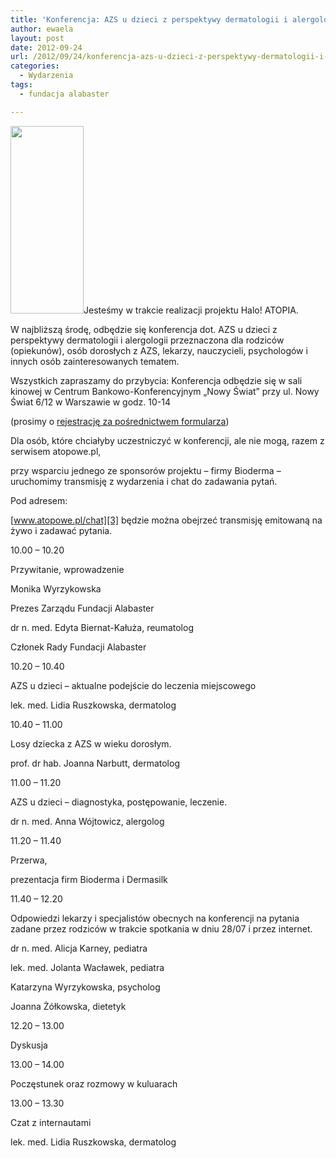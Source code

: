```yaml
---
title: 'Konferencja: AZS u dzieci z perspektywy dermatologii i alergologii'
author: ewaela
layout: post
date: 2012-09-24
url: /2012/09/24/konferencja-azs-u-dzieci-z-perspektywy-dermatologii-i-alergologii/
categories:
  - Wydarzenia
tags:
  - fundacja alabaster

---
```

[<img src="http://blog.atopowe.pl/wp-content/uploads/2012/09/Zaproszenie_26-09_v2-117x300.jpg" alt="" width="117" height="300" class="alignleft size-medium wp-image-2949" />][1]Jesteśmy w trakcie realizacji projektu Halo! ATOPIA.

W najbliższą środę, odbędzie się konferencja dot. AZS u dzieci z perspektywy dermatologii i alergologii przeznaczona dla rodziców (opiekunów), osób dorosłych z AZS, lekarzy, nauczycieli, psychologów i innych osób zainteresowanych tematem.

Wszystkich zapraszamy do przybycia: Konferencja odbędzie się w sali kinowej w Centrum Bankowo-Konferencyjnym &#8222;Nowy Świat&#8221; przy ul. Nowy Świat 6/12 w Warszawie w godz. 10-14

(prosimy o [rejestrację za pośrednictwem formularza][2])

Dla osób, które chciałyby uczestniczyć w konferencji, ale nie mogą, razem z serwisem atopowe.pl,
  
przy wsparciu jednego ze sponsorów projektu &#8211; firmy Bioderma &#8211; uruchomimy transmisję z wydarzenia i chat do zadawania pytań.

Pod adresem:
  
[www.atopowe.pl/chat][3] będzie można obejrzeć transmisję emitowaną na żywo i zadawać pytania. 

<!--more-->


  
10.00 &#8211; 10.20
  
Przywitanie, wprowadzenie

Monika Wyrzykowska
  
Prezes Zarządu Fundacji Alabaster

dr n. med. Edyta Biernat-Kałuża, reumatolog
  
Członek Rady Fundacji Alabaster

10.20 – 10.40
  
AZS u dzieci – aktualne podejście do leczenia miejscowego
  
lek. med. Lidia Ruszkowska, dermatolog

10.40 – 11.00
  
Losy dziecka z AZS w wieku dorosłym.
  
prof. dr hab. Joanna Narbutt, dermatolog

11.00 – 11.20
  
AZS u dzieci – diagnostyka, postępowanie, leczenie.
  
dr n. med. Anna Wójtowicz, alergolog

11.20 – 11.40
  
Przerwa,
  
prezentacja firm Bioderma i Dermasilk

11.40 – 12.20
  
Odpowiedzi lekarzy i specjalistów obecnych na konferencji na pytania zadane przez rodziców w trakcie spotkania w dniu 28/07 i przez internet.

dr n. med. Alicja Karney, pediatra
  
lek. med. Jolanta Wacławek, pediatra
  
Katarzyna Wyrzykowska, psycholog
  
Joanna Żółkowska, dietetyk

12.20 – 13.00
  
Dyskusja

13.00 – 14.00
  
Poczęstunek oraz rozmowy w kuluarach

13.00 &#8211; 13.30
  
Czat z internautami
  
lek. med. Lidia Ruszkowska, dermatolog

 [1]: http://blog.atopowe.pl/wp-content/uploads/2012/09/Zaproszenie_26-09_v2.jpg
 [2]: http://haloatopia.pl/home/20120926/
 [3]: http://atopowe.pl/chat